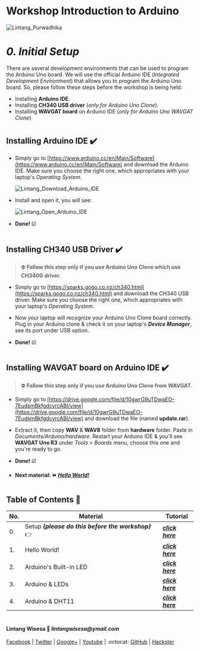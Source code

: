 # **Workshop Introduction to Arduino**

![Lintang_Purwadhika](https://static.wixstatic.com/media/2e6af2_f69a4271c3534ae1869a7ed63e278b2b~mv2.png/v1/fill/w_246,h_39,al_c,usm_0.66_1.00_0.01/2e6af2_f69a4271c3534ae1869a7ed63e278b2b~mv2.png)

# *__0. Initial Setup__*

  There are several development environments that can be used to program the Arduino Uno board. We will use the official Arduino IDE (_Integrated Development Environment_) that allows you to program the Arduino Uno board. So, please follow these steps before the workshop is being held:
  - Installing __Arduino IDE__.
  - Installing __CH340 USB driver__ (_only for Arduino Uno Clone_).
  - Installing __WAVGAT board__ on Arduino IDE (_only for Arduino Uno WAVGAT Clone_)

#

## **Installing Arduino IDE :heavy_check_mark:**

  - Simply go to [https://www.arduino.cc/en/Main/Software](https://www.arduino.cc/en/Main/Software) and download the Arduino IDE. Make sure you choose the right one, which appropriates with your laptop's _Operating System_.
  
    ![Lintang_Download_Arduino_IDE](https://4.bp.blogspot.com/-fpdi-XdPPWM/Wvzi_zday9I/AAAAAAAAEI0/T4ZnaTQ9h_kpatuTXBheiH3qWTwaxwrlgCLcBGAs/s640/z1.png)
  
  - Install and open it, you will see:

    ![Lintang_Open_Arduino_IDE](https://1.bp.blogspot.com/-KE7fmp4abDc/Wvzi_6Ys6gI/AAAAAAAAEI4/DZ8Gv52z1uME2-Dtuy2XLtdvxfhnFZpDwCLcBGAs/s640/z2.png)

  - __Done!__ :ballot_box_with_check:

#

## **Installing CH340 USB Driver :heavy_check_mark:**

  > ⛔ __Follow this step only if you use Arduino Uno Clone which use CH340G driver.__
  
  - Simply go to [https://sparks.gogo.co.nz/ch340.html](https://sparks.gogo.co.nz/ch340.html) and download the CH340 USB driver. Make sure you choose the right one, which appropriates with your laptop's _Operating System_.

  - Now your laptop will recognize your Arduino Uno Clone board correctly. Plug in your Arduino clone & check it on your laptop's __*Device Manager*__, see its port under USB option.

  - __Done!__ :ballot_box_with_check:

#

## **Installing WAVGAT board on Arduino IDE :heavy_check_mark:**

  > ⛔ __Follow this step only if you use Arduino Uno Clone from WAVGAT.__

  - Simply go to [https://drive.google.com/file/d/10gwrG9uTDwaEO-7EudsmBkfgdcyrcABI/view](https://drive.google.com/file/d/10gwrG9uTDwaEO-7EudsmBkfgdcyrcABI/view) and download the file (named __update.rar__).

  - Extract it, then copy __WAV__ & __WAV8__ folder from __hardware__ folder. Paste in _Documents/Arduino/hardware_. Restart your Arduino IDE & you'll see __WAVGAT Uno R3__ under _Tools > Boards_ menu, choose this one and you're ready to go.
  
  - __Done!__ :ballot_box_with_check:

  - __Next material: :fast_forward: *[Hello World!](https://github.com/LintangWisesa/Purwadhika-Workshop-Arduino/tree/master/1_Hello_World)*__ 

#

## **Table of Contents :memo:**

  No.|Material|Tutorial
  -----|-----|-----
  0.|Setup _**(please do this before the workshop)**_ :point_right:|_**[click here](https://github.com/LintangWisesa/Purwadhika-Workshop-Arduino/tree/master/0_Setup)**_
  1.|Hello World!|_**[click here](https://github.com/LintangWisesa/Purwadhika-Workshop-Arduino/tree/master/1_Hello_World)**_
  2.|Arduino's Built-in LED|_**[click here](https://github.com/LintangWisesa/Purwadhika-Workshop-Arduino/tree/master/2_Arduino_BuiltInLED)**_
  3.|Arduino & LEDs|_**[click here](https://github.com/LintangWisesa/Purwadhika-Workshop-Arduino/tree/master/3_Arduino_LEDs)**_
  4.|Arduino & DHT11|_**[click here](https://github.com/LintangWisesa/Purwadhika-Workshop-Arduino/tree/master/4_Arduino_DHT11)**_

#

#### Lintang Wisesa :love_letter: _lintangwisesa@ymail.com_

[Facebook](https://www.facebook.com/lintangbagus) | 
[Twitter](https://twitter.com/Lintang_Wisesa) |
[Google+](https://plus.google.com/u/0/+LintangWisesa1) |
[Youtube](https://www.youtube.com/user/lintangbagus) | 
:octocat: [GitHub](https://github.com/LintangWisesa) |
[Hackster](https://www.hackster.io/lintangwisesa)
